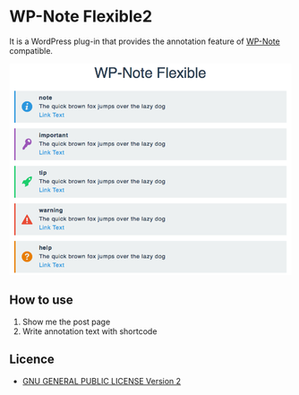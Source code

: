 # WP-Note Flexible2

It is a WordPress plug-in that provides the annotation feature of [WP-Note](http://wordpress.org/plugins/wp-note/) compatible.

![Display sample](./src/screenshot-1.png)

## How to use

1. Show me the post page
1. Write annotation text with shortcode

## Licence

* [GNU GENERAL PUBLIC LICENSE Version 2](LICENSE.txt)

